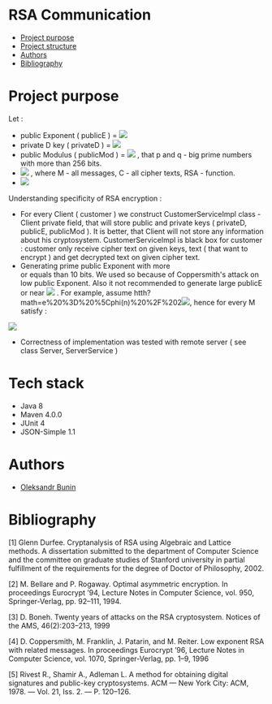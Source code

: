 # RSA Communication

* [Project purpose](#purpose)
* [Project structure](#structure)
* [Authors](#authors)
* [Bibliography](#bibliography)

# <a name="purpose"></a>Project purpose

Let : 
* public Exponent ( publicE ) = <img src = "https://render.githubusercontent.com/render/math?math=%5C%20e%20%5C%20%3A%20%5C%20gcd(e%2C%20%5Cphi(n))%20%5Cequiv%201%20%5C%20mod%20%5C%20n">
* private D key ( privateD ) = <img src = "https://render.githubusercontent.com/render/math?math=%5C%20d%20%3A%20%5C%20d%20*%20e%20%5Cequiv%201%20%5C%20mod%20%5C%20n%20">
* public Modulus ( publicMod ) = <img src = "https://render.githubusercontent.com/render/math?math=%5C%20n%20%5C%20%3A%20%5C%20n%20%3D%20p%20*%20q">
, that p and q - big prime numbers with more than 256 bits.
* <img src = "https://render.githubusercontent.com/render/math?math=%5C%20RSA%20%3A%20M%20%5Crightarrow%20C"> , where M - all messages, C - all cipher texts, RSA - function.
* <img src="https://render.githubusercontent.com/render/math?math=%5C%20euler%20%5C%20function%20%5C%20%5Cphi%20(n)%20%3A%20%5Cmathbb%7BN%7D%20%5Crightarrow%20%5Cmathbb%7BN%7D)">



Understanding specificity of RSA encryption : 

* For every Client ( customer ) we construct CustomerServiceImpl class - Client private field, 
that will store public and private keys ( privateD, publicE, publicMod ). It is better, that Client will not store any information about his cryptosystem.
CustomerServiceImpl is black box for customer : 
customer only receive cipher text on given keys,
text ( that want to encrypt ) and get decrypted text on given cipher text.
* Generating prime public Exponent with more  
or equals than 10 bits.
 We used so because of Coppersmith's attack on low public Exponent. Also it not recommended to generate large publicE or near <img src="https://render.githubusercontent.com/render/math?math=%5Cphi(n)%20%2F2%20">
. For example, assume htth?math=e%20%3D%20%5Cphi(n)%20%2F%202<img src ="https://render.githubusercontent.com/render/math?math=e%20%3D%20%5Cphi(n)%20%2F%202%20%2B%201">, hence for every M satisfy :
<img src="https://render.githubusercontent.com/render/math?math=M%5E%7Be%7D%20%5Cequiv%20M%5E%7B%5Cphi(n)%2F2%20%2B%201%7D%20%5Cequiv%20M%5E%7B%5Cphi(n)%2F2%7D*M%20%5Cequiv%20M%20%5C%20mod%20%5C%20n">

* Correctness of implementation was tested with remote server ( see class Server, ServerService )

# <a name="structure"></a>Tech stack
* Java 8
* Maven 4.0.0
* JUnit 4
* JSON-Simple 1.1



# <a name="authors"></a>Authors
* [Oleksandr Bunin](https://github.com/Sasha192)

# <a name="bibliography"></a>Bibliography

[1] Glenn Durfee. Cryptanalysis of RSA using Algebraic and Lattice methods.
A dissertation submitted to the department of Computer Science and the committee on graduate studies of Stanford university in partial fulfillment of the requirements
 for the degree of Doctor of Philosophy, 2002.
 
[2] M. Bellare and P. Rogaway. Optimal asymmetric encryption. In proceedings
Eurocrypt ’94, Lecture Notes in Computer Science, vol. 950, Springer-Verlag,
pp. 92–111, 1994.

[3] D. Boneh. Twenty years of attacks on the RSA cryptosystem. Notices of
the AMS, 46(2):203–213, 1999

[4] D. Coppersmith, M. Franklin, J. Patarin, and M. Reiter. Low exponent
RSA with related messages. In proceedings Eurocrypt ’96, Lecture Notes in
Computer Science, vol. 1070, Springer-Verlag, pp. 1–9, 1996

[5] Rivest R., Shamir A., Adleman L. A method for obtaining digital signatures and public-key cryptosystems. ACM — New York City: ACM, 1978. — Vol. 21, Iss. 2. — P. 120–126.